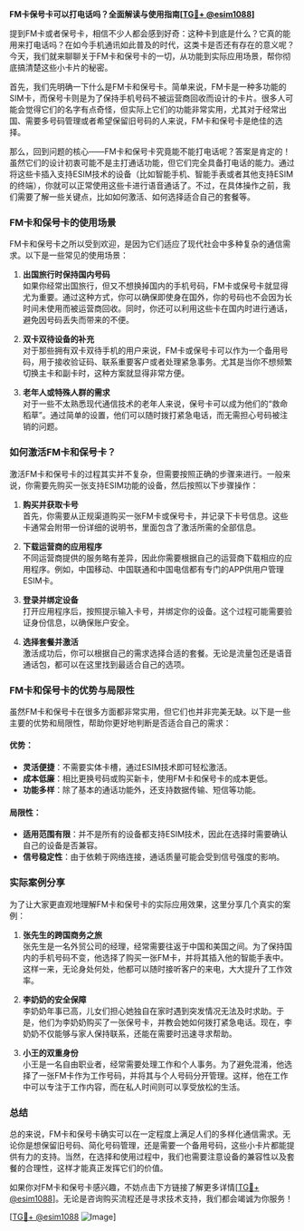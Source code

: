 **FM卡保号卡可以打电话吗？全面解读与使用指南[[TG💪+ @esim1088](https://t.me/s/esim1088)]**

提到FM卡或者保号卡，相信不少人都会感到好奇：这种卡到底是什么？它真的能用来打电话吗？在如今手机通讯如此普及的时代，这类卡是否还有存在的意义呢？今天，我们就来聊聊关于FM卡和保号卡的一切，从功能到实际应用场景，帮你彻底搞清楚这些小卡片的秘密。

首先，我们先明确一下什么是FM卡和保号卡。简单来说，FM卡是一种多功能的SIM卡，而保号卡则是为了保持手机号码不被运营商回收而设计的卡片。很多人可能会觉得它们的名字有点奇怪，但实际上它们的功能非常实用，尤其对于经常出国、需要多号码管理或者希望保留旧号码的人来说，FM卡和保号卡是绝佳的选择。

那么，回到问题的核心——FM卡和保号卡究竟能不能打电话呢？答案是肯定的！虽然它们的设计初衷可能不是主打通话功能，但它们完全具备打电话的能力。通过将这些卡插入支持ESIM技术的设备（比如智能手机、智能手表或者其他支持ESIM的终端），你就可以正常使用这些卡进行语音通话了。不过，在具体操作之前，我们需要了解一些关键点，比如如何激活、如何选择适合自己的套餐等。

### FM卡和保号卡的使用场景

FM卡和保号卡之所以受到欢迎，是因为它们适应了现代社会中多种复杂的通信需求。以下是一些常见的使用场景：

1. **出国旅行时保持国内号码**  
   如果你经常出国旅行，但又不想换掉国内的手机号码，FM卡或保号卡就显得尤为重要。通过这种方式，你可以确保即使身在国外，你的号码也不会因为长时间未使用而被运营商回收。同时，你还可以利用这些卡在国内时进行通话，避免因号码丢失而带来的不便。

2. **双卡双待设备的补充**  
   对于那些拥有双卡双待手机的用户来说，FM卡或保号卡可以作为一个备用号码，用于接收验证码、联系重要客户或者处理紧急事务。尤其是当你不想频繁切换主卡和副卡时，这种方案就显得非常方便。

3. **老年人或特殊人群的需求**  
   对于一些不太熟悉现代通信技术的老年人来说，保号卡可以成为他们的“救命稻草”。通过简单的设置，他们可以随时拨打紧急电话，而无需担心号码被注销的问题。

### 如何激活FM卡和保号卡？

激活FM卡和保号卡的过程其实并不复杂，但需要按照正确的步骤来进行。一般来说，你需要先购买一张支持ESIM功能的设备，然后按照以下步骤操作：

1. **购买并获取卡号**  
   首先，你需要从正规渠道购买一张FM卡或保号卡，并记录下卡号信息。这些卡通常会附带一份详细的说明书，里面包含了激活所需的全部信息。

2. **下载运营商的应用程序**  
   不同运营商提供的服务略有差异，因此你需要根据自己的运营商下载相应的应用程序。例如，中国移动、中国联通和中国电信都有专门的APP供用户管理ESIM卡。

3. **登录并绑定设备**  
   打开应用程序后，按照提示输入卡号，并绑定你的设备。这个过程可能需要验证身份信息，以确保账户安全。

4. **选择套餐并激活**  
   激活成功后，你可以根据自己的需求选择合适的套餐。无论是流量包还是语音通话包，都可以在这里找到最适合自己的选项。

### FM卡和保号卡的优势与局限性

虽然FM卡和保号卡在很多方面都非常实用，但它们也并非完美无缺。以下是一些主要的优势和局限性，帮助你更好地判断是否适合自己的需求：

#### 优势：
- **灵活便捷**：不需要实体卡槽，通过ESIM技术即可轻松激活。
- **成本低廉**：相比更换号码或购买新卡，使用FM卡和保号卡的成本更低。
- **功能多样**：除了基本的通话功能外，还支持数据传输、短信等功能。

#### 局限性：
- **适用范围有限**：并不是所有的设备都支持ESIM技术，因此在选择时需要确认自己的设备是否兼容。
- **信号稳定性**：由于依赖于网络连接，通话质量可能会受到信号强度的影响。

### 实际案例分享

为了让大家更直观地理解FM卡和保号卡的实际应用效果，这里分享几个真实的案例：

1. **张先生的跨国商务之旅**  
   张先生是一名外贸公司的经理，经常需要往返于中国和美国之间。为了保持国内的手机号码不变，他选择了购买一张FM卡，并将其插入他的智能手表中。这样一来，无论身处何处，他都可以随时接听客户的来电，大大提升了工作效率。

2. **李奶奶的安全保障**  
   李奶奶年事已高，儿女们担心她独自在家时遇到突发情况无法及时求助。于是，他们为李奶奶购买了一张保号卡，并教会她如何拨打紧急电话。现在，李奶奶不仅能够与家人保持联系，还能在需要时迅速寻求帮助。

3. **小王的双重身份**  
   小王是一名自由职业者，经常需要处理工作和个人事务。为了避免混淆，他选择了一张FM卡作为工作号码，并将其与个人号码分开管理。这样，他在工作中可以专注于工作内容，而在私人时间则可以享受放松的生活。

### 总结

总的来说，FM卡和保号卡确实可以在一定程度上满足人们的多样化通信需求。无论你是想保留旧号码、简化号码管理，还是需要一个备用号码，这些小卡片都能提供有力的支持。当然，在选择和使用过程中，我们也需要注意设备的兼容性以及套餐的合理性，这样才能真正发挥它们的价值。

如果你对FM卡和保号卡感兴趣，不妨点击下方链接了解更多详情[[TG💪+ @esim1088](https://t.me/s/esim1088)]。无论是咨询购买流程还是寻求技术支持，我们都会竭诚为你服务！

[[TG💪+ @esim1088](https://t.me/s/esim1088) ![Image](https://i.postimg.cc/4NQfJmqS/Snipaste-2025-05-13-00-14-12.png)]